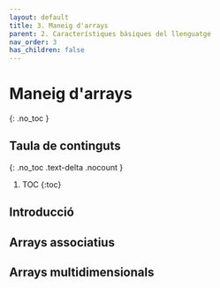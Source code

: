 ```yaml
---
layout: default
title: 3. Maneig d'arrays
parent: 2. Característiques bàsiques del llenguatge
nav_order: 3
has_children: false
---
```


# Maneig d'arrays
{: .no_toc }

## Taula de continguts
{: .no_toc .text-delta  .nocount }

1. TOC
{:toc}

## Introducció

## Arrays associatius

## Arrays multidimensionals